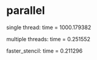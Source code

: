# parallel

single thread: time = 1000.179382

multiple threads: time = 0.251552

faster_stencil: time = 0.211296
